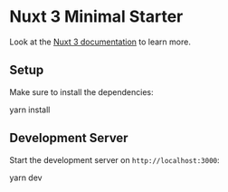 # Nuxt 3 Minimal Starter

Look at the [Nuxt 3 documentation](https://nuxt.com/docs/getting-started/introduction) to learn more.

## Setup

Make sure to install the dependencies:

yarn install

## Development Server

Start the development server on `http://localhost:3000`:

yarn dev

